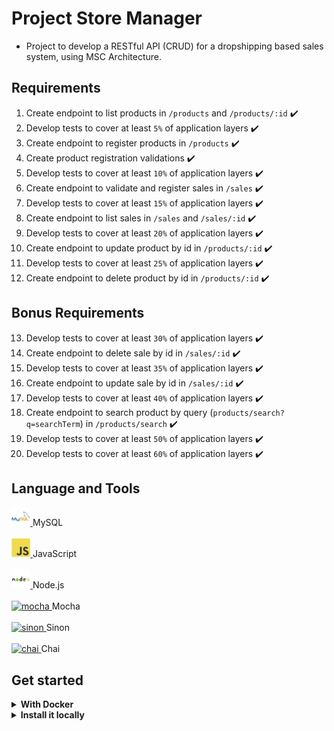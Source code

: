 # Project Store Manager

- Project to develop a RESTful API (CRUD) for a dropshipping based sales system, using MSC Architecture.

## Requirements

1. Create endpoint to list products in `/products` and `/products/:id` ✔️
2. Develop tests to cover at least `5%` of application layers ✔️
3. Create endpoint to register products in `/products` ✔️
4. Create product registration validations ✔️
5. Develop tests to cover at least `10%` of application layers ✔️
6. Create endpoint to validate and register sales in `/sales` ✔️
7. Develop tests to cover at least `15%` of application layers ✔️
8. Create endpoint to list sales in `/sales` and `/sales/:id` ✔️
9. Develop tests to cover at least `20%` of application layers ✔️
10. Create endpoint to update product by id in `/products/:id` ✔️
11. Develop tests to cover at least `25%` of application layers ✔️
12. Create endpoint to delete product by id in `/products/:id` ✔️

## Bonus Requirements

13. Develop tests to cover at least `30%` of application layers ✔️
14. Create endpoint to delete sale by id in `/sales/:id` ✔️
15. Develop tests to cover at least `35%` of application layers ✔️
16. Create endpoint to update sale by id in `/sales/:id` ✔️
17. Develop tests to cover at least `40%` of application layers ✔️
18. Create endpoint to search product by query (`products/search?q=searchTerm`) in `/products/search` ✔️
19. Develop tests to cover at least `50%` of application layers ✔️
20. Develop tests to cover at least `60%` of application layers ✔️
 
## Language and Tools

<a href="https://www.mysql.com/" target="_blank"> <img src="https://raw.githubusercontent.com/devicons/devicon/master/icons/mysql/mysql-original-wordmark.svg" alt="mysql" width="30" height="30"/> </a>
MySQL
</br>
</br>
<a href="https://developer.mozilla.org/en-US/docs/Web/JavaScript" target="_blank"> <img src="https://raw.githubusercontent.com/devicons/devicon/master/icons/javascript/javascript-original.svg" alt="javascript" width="30" height="30"/> </a>
JavaScript
</br>
</br>
<a href="https://nodejs.org" target="_blank"> <img src="https://raw.githubusercontent.com/devicons/devicon/master/icons/nodejs/nodejs-original-wordmark.svg" alt="nodejs" width="30" height="30"/> </a>
Node.js
</br>
</br>
<a href="https://mochajs.org" target="_blank"> <img src="https://www.vectorlogo.zone/logos/mochajs/mochajs-icon.svg" alt="mocha" width="30" height="30"/> </a>
Mocha
</br>
</br>
<a href="https://sinonjs.org/" target="_blank"> <img src="https://sinonjs.org/assets/images/logo.png" alt="sinon" width="30" height="30"/> </a>
Sinon
</br>
</br>
<a href="https://www.chaijs.com/" target="_blank"> <img src="https://camo.githubusercontent.com/7ecbd4531436e4f20c1dba52a4fd4ac367cfcc20a2f62cfe7a10f32da306afc6/687474703a2f2f636861696a732e636f6d2f696d672f636861692d6c6f676f2e706e67" alt="chai" width="30" height="30"/> </a>
Chai

## Get started

<details>
  <summary><strong> With Docker </strong></summary>
  </br>
  👉 Dockerfile and Docker-compose were provided by Trybe
  
  ⚠️ Before you start, you must check if your docker-compose version is 1.29 or higher
  </br>
  
  - Run `node` and `db` by running: 
  ```sh
  $ docker-compose up -d
  ```
  
  - Open interactive terminal using:
  ```sh
  $ docker exec -it store_manager bash
  ```
  
  - Install dependencies, inside the container, with: 
  ```sh
  $ npm install
  ```
</details>

<details>
  <summary><strong> Install it locally </strong></summary>
  </br>
  
  - Open terminal and create a directory in your preferred location:
  ```sh
  $ mkdir <Your directory name here>
  ```
  
  - Access directory then clone the repository:
  ```sh
  $ cd <Your directory name here>
  $ git clone git@github.com:ViniGB/Project-Store-manager.git
  ```
  
  - Access the newly created directory:
  ```sh
  $ cd Project-Store-manager
  ```
  
  - Install dependencies:
  ```sh
  $ npm install
  ```
</details>